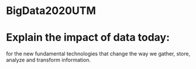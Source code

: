 # BigData2020UTM

# Explain the impact of data today:
for the new fundamental technologies that change the way we gather, store, analyze and transform information.
